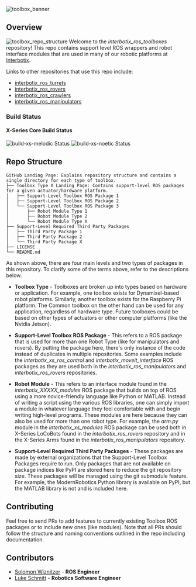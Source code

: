 ![toolbox_banner](images/toolbox_banner.png)

## Overview
![toolbox_repo_structure](images/toolbox_repo_structure.png)
Welcome to the *interbotix_ros_toolboxes* repository! This repo contains support level ROS wrappers and robot interface modules that are used in many of our robotic platforms at [Interbotix](https://www.trossenrobotics.com/).

Links to other repositories that use this repo include:
- [interbotix_ros_turrets](https://github.com/Interbotix/interbotix_ros_turrets)
- [interbotix_ros_rovers](https://github.com/Interbotix/interbotix_ros_rovers)
- [interbotix_ros_crawlers](https://github.com/Interbotix/interbotix_ros_crawlers)
- [interbotix_ros_manipulators](https://github.com/Interbotix/interbotix_ros_manipulators)

### Build Status
#### X-Series Core Build Status

![build-xs-melodic Status](https://github.com/Interbotix/interbotix_ros_toolboxes/actions/workflows/xs-melodic.yaml/badge.svg)
![build-xs-noetic Status](https://github.com/Interbotix/interbotix_ros_toolboxes/actions/workflows/xs-noetic.yaml/badge.svg)

## Repo Structure
```
GitHub Landing Page: Explains repository structure and contains a single directory for each type of toolbox.
├── Toolbox Type X Landing Page: Contains support-level ROS packages for a given actuator/hardware platform.
│   ├── Support-Level Toolbox ROS Package 1
│   ├── Support-Level Toolbox ROS Package 2
│   └── Support-Level Toolbox ROS Package 3
│       ├── Robot Module Type 1
│       ├── Robot Module Type 2
│       └── Robot Module Type X
├── Support-Level Required Third Party Packages
│   ├── Third Party Package 1
│   ├── Third Party Package 2
│   └── Third Party Package X
├── LICENSE
└── README.md
```
As shown above, there are four main levels and two types of packages in this repository. To clarify some of the terms above, refer to the descriptions below.

- **Toolbox Type** - Toolboxes are broken up into types based on hardware or application. For example, one toolbox exists for Dynamixel-based robot platforms. Similarly, another toolbox exists for the Raspberry Pi platform. The Common toolbox on the other hand can be used for any application, regardless of hardware type. Future toolboxes could be based on other types of actuators or other computer platforms (like the Nvidia Jetson).

- **Support-Level Toolbox ROS Package** - This refers to a ROS package that is used for more than one Robot Type (like for manipulators and rovers). By putting the package here, there's only instance of the code instead of duplicates in multiple repositories. Some examples include the *interbotix_xs_ros_control* and *interbotix_moveit_interface* ROS packages as they are used both in the *interbotix_ros_manipulators* and *interbotix_ros_rovers* repositories.

- **Robot Module** - This refers to an interface module found in the *interbotix_XXXXX_modules* ROS package that builds on top of ROS using a more novice-friendly language like Python or MATLAB. Instead of writing a script using the various ROS libraries, one can simply import a module in whatever language they feel comfortable with and begin writing high-level programs. These modules are here because they can also be used for more than one robot type. For example, the *arm.py* module in the *interbotix_xs_modules* ROS package can be used both in X-Series LoCoBots found in the *interbotix_ros_rovers* repository and in the X-Series Arms found in the *interbotix_ros_manipulators* repository.

- **Support-Level Required Third Party Packages** - These packages are made by external organizations that the Support-Level Toolbox Packages require to run. Only packages that are not available on package indices like PyPI are stored here to reduce the git repository size. These packages will be managed using the git submodule feature. For example, the ModernRobotics Python library is available on PyPI, but the MATLAB library is not and is included here.

## Contributing
Feel free to send PRs to add features to currently existing Toolbox ROS packages or to include new ones (like modules). Note that all PRs should follow the structure and naming conventions outlined in the repo including documentation.

## Contributors
- [Solomon Wiznitzer](https://github.com/swiz23) - **ROS Engineer**
- [Luke Schmitt](https://github.com/lsinterbotix) - **Robotics Software Engineer**
